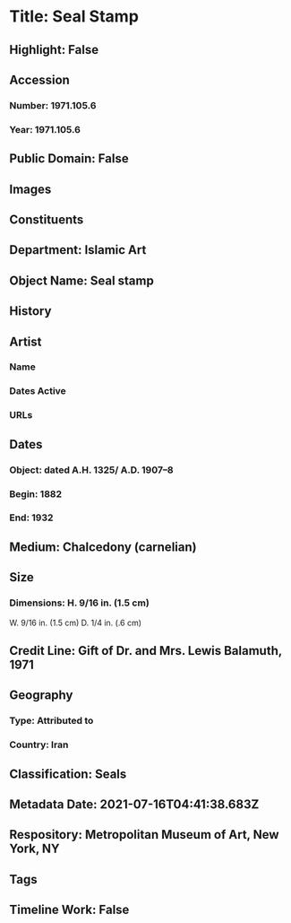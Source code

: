 # Title: Seal Stamp
## Highlight: False
## Accession
### Number: 1971.105.6
### Year: 1971.105.6
## Public Domain: False
## Images
## Constituents
## Department: Islamic Art
## Object Name: Seal stamp
## History
## Artist
### Name
### Dates Active
### URLs
## Dates
### Object: dated A.H. 1325/ A.D. 1907–8
### Begin: 1882
### End: 1932
## Medium: Chalcedony (carnelian)
## Size
### Dimensions: H. 9/16 in. (1.5 cm)
W. 9/16 in. (1.5 cm)
D. 1/4 in. (.6 cm)
## Credit Line: Gift of Dr. and Mrs. Lewis Balamuth, 1971
## Geography
### Type: Attributed to
### Country: Iran
## Classification: Seals
## Metadata Date: 2021-07-16T04:41:38.683Z
## Respository: Metropolitan Museum of Art, New York, NY
## Tags
## Timeline Work: False